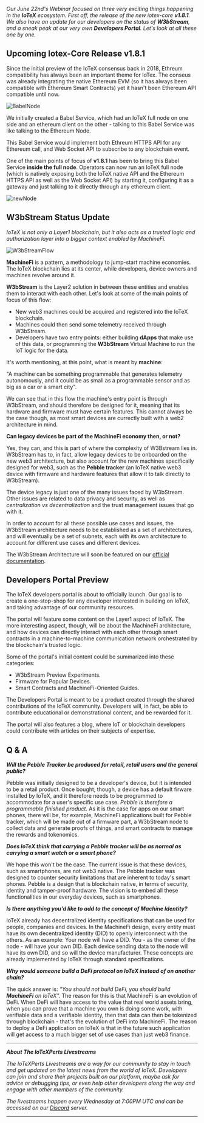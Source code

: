 *Our June 22nd's Webinar focused on three very exciting things happening in the **IoTeX** ecosystem. 
First off, the release of the new iotex-core **v1.8.1**. We also have an update for our developers on the status of **W3bStream**, and a sneak peak at our very own **Developers Portal**. 
Let's look at all these one by one.*


## Upcoming Iotex-Core Release v1.8.1

Since the initial preview of the IoTeX consensus back in 2018, Ethreum compatibility has always been an important theme for IoTex. 
The conseus was already integrating the native Ethereum EVM (so it has always been compatible with Ethereum Smart Contracts) yet it hasn't been Ethereum API compatible until now.  

![BabelNode](https://user-images.githubusercontent.com/77351244/176372038-38447aa2-40ef-4bc7-9b12-c520232c3826.png)

We initially created a Babel Service, which had an IoTeX full node on one side and an ethereum client on the other - talking to this Babel Service was like talking to the Ethereum Node. 

This Babel Service would implement both Ethreum HTTPS API for any Ethereum call, and Web Socket API to subscribe to any blockchain event. 

One of the main points of focus of **v1.8.1** has been to bring this Babel Service **inside the full node**. Operators can now run an IoTeX full node (which is natively exposing both the IoTeX native API and the Ethereum HTTPS API as well as the Web Socket API) by starting it, configuring it as a gateway and just talking to it directly through any ethereum client.

![newNode](https://user-images.githubusercontent.com/77351244/176623286-ce3d4d8c-a643-467c-a615-efd4f6d3b27d.png)



## W3bStream Status Update

*IoTeX is not only a Layer1 blockchain, but it also acts as a trusted logic and authorization layer into a bigger context enabled by MachineFi.*

![W3bStreamFlow](https://user-images.githubusercontent.com/77351244/176372360-9ed4fa0d-d704-4343-b36f-d73119ee36be.png)

**MachineFi** is a pattern, a methodology to jump-start machine economies. The IoTeX blockchain lies at its center, while developers, device owners and machines revolve around it. 

**W3bStream** is the Layer2 solution in between these entities and enables them to interact with each other. Let's look at some of the main points of focus of this flow: 

- New web3 machines could be acquired and registered into the IoTeX blockchain. 
- Machines could then send some telemetry received through W3bStream. 
- Developers have two entry points: either building **dApps** that make use of this data, or programming the **W3bStream** Virtual Machine to run the IoT logic for the data. 


It's worth mentioning, at this point, what is meant by **machine**: 

"A machine can be something programmable that generates telemetry autonomously, and it could be as small as a programmable sensor and as big as a car or a smart city". 

We can see that in this flow the machine's entry point is through W3bStream, and should therefore be designed for it, meaning that its hardware and firmware must have certain features. This cannot always be the case though, as most smart devices are currectly built with a web2 architecture in mind. 

**Can legacy devices be part of the MachineFi economy then, or not?**

Yes, they can, and this is part of where the complexity of W3Bstream lies in. W3bStream has to, in fact, allow legacy devices to be onboarded on the new web3 architecture, but also account for the new machines specifically designed for web3, such as the **Pebble tracker** (an IoTeX native web3 device with firmware and hardware features that allow it to talk directly to W3bStream). 

The device legacy is just one of the many issues faced by W3bStream. Other issues are related to data privacy and security, as well as *centralization vs decentralization* and the trust management issues that go with it. 

In order to account for all these possible use cases and issues, the W3bStream architecture needs to be established as a set of architectures, and will eventually be a set of subnets, each with its own architecture to account for different use cases and different devices. 

The W3bStream Architecture will soon be featured on our [official documentation](https://docs.iotex.io/). 


## Developers Portal Preview 

The IoTeX developers portal is about to officially launch. Our goal is to create a one-stop-shop for any developer interested in building on IoTeX, and taking advantage of our community resources. 

The portal will feature some content on the Layer1 aspect of IoTeX. The more interesting aspect, though, will be about the MachineFi architecture, and how devices can directly interact with each other through smart contracts in a machine-to-machine communication network orchestrated by the blockchain's trusted logic. 

Some of the portal's initial content could be summarized into these categories: 

- W3bStream Preview Experiments.
- Firmware for Popular Devices.
- Smart Contracts and MachineFi-Oriented Guides.

The Developers Portal is meant to be a product created through the shared contributions of the IoTeX community. Developers will, in fact, be able to contribute educational or demonstrational content, and be rewarded for it. 

The portal will also features a blog, where IoT or blockchain developers could contribute with articles on their subjects of expertise. 


## Q & A

***Will the Pebble Tracker be produced for retail, retail users and the general public?***

Pebble was initially designed to be a developer's device, but it is intended to be a retail product. Once bought, though, a device has a default firware installed by IoTeX, and it therefore needs to be programmed to accommodate for a user's specific use case. *Pebble is therefore a programmable finished product*. As it is the case for apps on our smart phones, there will be, for example, MachineFi applications built for Pebble tracker, which will be made out of a firmware part, a W3bStream node to collect data and generate proofs of things, and smart contracts to manage the rewards and tokenomics. 


***Does IoTeX think that carrying a Pebble tracker will be as normal as carrying a smart watch or a smart phone?***

We hope this won't be the case. The current issue is that these devices, such as smartphones, are not web3 native. The Pebble tracker was designed to counter security limitations that are inherent to today's smart phones. Pebble is a design that is blockchain native, in terms of security, identity and tamper-proof hardware. The vision is to embed all these functionalities in our everyday devices, such as smartphones. 


***Is there anything you'd like to add to the concept of Machine Identity?***

IoTeX already has decentralized identity specifications that can be used for people, companies and devices. In the MachineFi design, every entity must have its own decentralized identity (DID) to openly interconnect with the others. As an example: Your node will have a DID. You - as the owner of the node - will have your own DID. Each device sending data to the node will have its own DID, and so will the device manufacturer. These concepts are already implemented by IoTeX through standard specifications. 


***Why would someone build a DeFi protocol on IoTeX instead of on another chain?***

The quick answer is: *"You should not build DeFi, you should build **MachineFi** on IoTeX".* 
The reason for this is that MachineFi is an evolution of DeFi. When DeFi will have access to the value that real world assets bring, when you can prove that a machine you own is doing some work, with verifiable data and a verifiable identity, then that data can then be tokenized through blockchain - that's the evolution of DeFi into MachineFi. The reason to deploy a DeFi application on IoTeX is that in the future such application will get access to a much bigger set of use cases than just web3 finance. 


***
***About The IoTeXPerts Livestreams***

*The IoTeXPerts Livestreams are a way for our community to stay in touch and get updated on the latest news from the world of IoTeX. Developers can join and share their projects built on our platform, maybe ask for advice or debugging tips, or even help other developers along the way and engage with other members of the community.*


*The livestreams happen every Wednesday at 7:00PM UTC and can be accessed on our [Discord](https://discord.gg/bSGzaSvg) server.*
***







